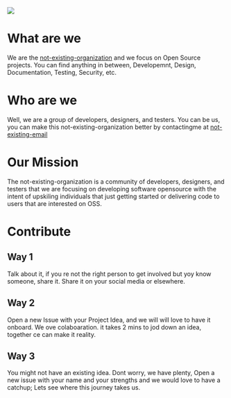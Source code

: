 <img src="https://avatars.githubusercontent.com/u/94644747?s=200&v=4">

# What are we

We are the [not-existing-organization](https://github.com/not-existing-organization?type=source) and we focus on Open Source projects.
You can find anything in between, Developemnt, Design, Documentation, Testing, Security, etc.

# Who are we

Well, we are a group of developers, designers, and testers.
You can be us, you can make this not-existing-organization better by contactingme at [not-existing-email](mailto:not.existing.organization@gmail.com?subject=Hello%20again)

# Our Mission

The not-existing-organization is a community of developers, designers, and testers that we are focusing on developing software opensource with the intent of upskiling individuals that just getting started or delivering code to users that are interested on OSS.

# Contribute

## Way 1

Talk about it, if you re not the right person to get involved but yoy know someone, share it. Share it on your social media or elsewhere.

## Way 2

Open a new Issue with your Project Idea, and we will will love to have it onboard.
We ove colaboaration. it takes 2 mins to jod down an idea, together ce can make it reality.

## Way 3

You might not have an existing idea. Dont worry, we have plenty, Open a new issue with your name and your strengths and we would love to have a catchup; Lets see where this journey takes us.
